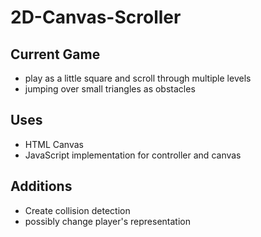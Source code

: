 # 2D-Canvas-Scroller

## Current Game
- play as a little square and scroll through multiple levels
- jumping over small triangles as obstacles

## Uses
- HTML Canvas
- JavaScript implementation for controller and canvas

## Additions
- Create collision detection
- possibly change player's representation
